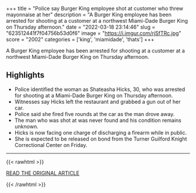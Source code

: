 +++
title = "Police say Burger King employee shot at customer who threw mayonnaise at her"
description = "A Burger King employee has been arrested for shooting at a customer at a northwest Miami-Dade Burger King on Thursday afternoon."
date = "2022-03-18 23:14:46"
slug = "623512441f7f04756b53d0f6"
image = "https://i.imgur.com/rjSfTRc.jpg"
score = "2002"
categories = ['king', 'miamidade', 'thats']
+++

A Burger King employee has been arrested for shooting at a customer at a northwest Miami-Dade Burger King on Thursday afternoon.

## Highlights

- Police identified the woman as Shateasha Hicks, 30, who was arrested for shooting at a Miami-Dade Burger King on Thursday afternoon.
- Witnesses say Hicks left the restaurant and grabbed a gun out of her car.
- Police said she fired five rounds at the car as the man drove away.
- The man who was shot at was never found and his condition remains unknown.
- Hicks is now facing one charge of discharging a firearm while in public.
- She is expected to be released on bond from the Turner Guilford Knight Correctional Center on Friday.

---

{{< rawhtml >}}
  <p class="article-category">
    <a target="_blank" href="https://www.local10.com/news/local/2022/03/18/burger-king-employee-arrested-after-shooting-at-customer-who-threw-mayonnaise-at-her-police-say/">READ THE ORIGINAL ARTICLE</a>
  </p>
{{< /rawhtml >}}
